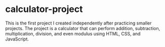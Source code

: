 # calculator-project
This is the first project I created independently after practicing smaller projects. 
The project is a calculator that can perform addition, subtraction, multiplication, division, and even modulus using HTML, CSS, and JavaScript.

